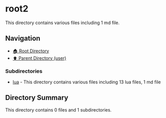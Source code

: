 # root2

This directory contains various files including 1 md file.

## Navigation

* [🏠 Root Directory](/xtquant/config/user/root2/../xtquant/config/user/root2/../xtquant/config/user/root2/../xtquant/config/user/root2/..README.md)
* [⬆️ Parent Directory (user)](../README.md)

### Subdirectories

* [lua](lua/README.md) - This directory contains various files including 13 lua files, 1 md file
## Directory Summary

This directory contains 0 files and 1 subdirectories.

